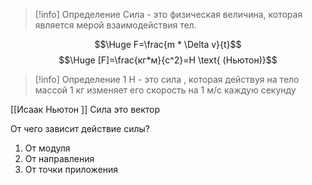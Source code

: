 > [!info] Определение
> Сила - это физическая величина, которая является мерой взаимодействия тел.

$$\Huge F=\frac{m * \Delta v}{t}$$
$$\Huge [F]=\frac{кг*м}{с^2}=Н \text{ (Ньютон)}$$
> [!info] Определение
> 1 Н - это сила , которая действуя на тело массой 1 кг изменяет его скорость на 1 м/с каждую секунду

[[Исаак Ньютон ]]
Сила это вектор

От чего зависит действие силы?
1. От модуля
2. От направления
3. От точки приложения

